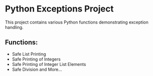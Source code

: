 # Python Exceptions Project

This project contains various Python functions demonstrating exception handling.

## Functions:

- Safe List Printing
- Safe Printing of Integers
- Safe Printing of Integer List Elements
- Safe Division and More...
